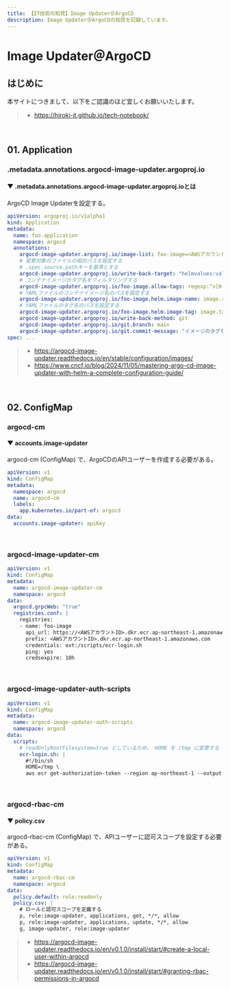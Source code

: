 ```yaml
---
title: 【IT技術の知見】Image Updater＠ArgoCD
description: Image Updater＠ArgoCDの知見を記録しています。
---
```


# Image Updater＠ArgoCD

## はじめに

本サイトにつきまして、以下をご認識のほど宜しくお願いいたします。

> - https://hiroki-it.github.io/tech-notebook/

<br>

## 01. Application

### .metadata.annotations.argocd-image-updater.argoproj.io

#### ▼ .metadata.annotations.argocd-image-updater.argoproj.ioとは

ArgoCD Image Updaterを設定する。

```yaml
apiVersion: argoproj.io/v1alpha1
kind: Application
metadata:
  name: foo-application
  namespace: argocd
  annotations:
    argocd-image-updater.argoproj.io/image-list: foo-image=<AWSアカウントID>.dkr.ecr.ap-northeast-1.amazonaws.com/<イメージリポジトリ名>
    # 変更対象のファイルの相対パスを設定する
    # .spec.source.pathキーを基準とする
    argocd-image-updater.argoproj.io/write-back-target: "helmvalues:values.yaml"
    # コンテナイメージのタグ名をフィルタリングする
    argocd-image-updater.argoproj.io/foo-image.allow-tags: regexp:^v[0-9]+\.[0-9]+\.[0-9]+$
    # YAMLファイルのコンテナイメージ名のパスを設定する
    argocd-image-updater.argoproj.io/foo-image.helm.image-name: image.repository
    # YAMLファイルのタグ名のパスを設定する
    argocd-image-updater.argoproj.io/foo-image.helm.image-tag: image.tag
    argocd-image-updater.argoproj.io/write-back-method: git
    argocd-image-updater.argoproj.io/git.branch: main
    argocd-image-updater.argoproj.io/git.commit-message: "イメージのタグを {{ .tag }} に更新しました"
spec: ...
```

> - https://argocd-image-updater.readthedocs.io/en/stable/configuration/images/
> - https://www.cncf.io/blog/2024/11/05/mastering-argo-cd-image-updater-with-helm-a-complete-configuration-guide/

<br>

## 02. ConfigMap

### argocd-cm

#### ▼ accounts.image-updater

argocd-cm (ConfigMap) で、ArgoCDのAPIユーザーを作成する必要がある。

```yaml
apiVersion: v1
kind: ConfigMap
metadata:
  namespace: argocd
  name: argocd-cm
  labels:
    app.kubernetes.io/part-of: argocd
data:
  accounts.image-updater: apiKey
```

<br>

### argocd-image-updater-cm

```yaml
apiVersion: v1
kind: ConfigMap
metadata:
  name: argocd-image-updater-cm
  namespace: argocd
data:
  argocd.grpcWeb: "true"
  registries.conf: |
    registries:  
    - name: foo-image
      api_url: https://<AWSアカウントID>.dkr.ecr.ap-northeast-1.amazonaws.com
      prefix: <AWSアカウントID>.dkr.ecr.ap-northeast-1.amazonaws.com
      credentials: ext:/scripts/ecr-login.sh
      ping: yes
      credsexpire: 10h
```

<br>

### argocd-image-updater-auth-scripts

```yaml
apiVersion: v1
kind: ConfigMap
metadata:
  name: argocd-image-updater-auth-scripts
  namespace: argocd
data:
  scripts:
    # readOnlyRootFilesystem=true としているため、 HOME を /tmp に変更する
    ecr-login.sh: |
      #!/bin/sh
      HOME=/tmp \
      aws ecr get-authorization-token --region ap-northeast-1 --output text --query 'authorizationData[].authorizationToken' | base64 -d
```

<br>

### argocd-rbac-cm

#### ▼ policy.csv

argocd-rbac-cm (ConfigMap) で、APIユーザーに認可スコープを設定する必要がある。

```yaml
apiVersion: v1
kind: ConfigMap
metadata:
  name: argocd-rbac-cm
  namespace: argocd
data:
  policy.default: role:readonly
  policy.csv: |
    # ロールと認可スコープを定義する
    p, role:image-updater, applications, get, */*, allow
    p, role:image-updater, applications, update, */*, allow
    g, image-updater, role:image-updater
```

> - https://argocd-image-updater.readthedocs.io/en/v0.1.0/install/start/#create-a-local-user-within-argocd
> - https://argocd-image-updater.readthedocs.io/en/v0.1.0/install/start/#granting-rbac-permissions-in-argocd

<br>
